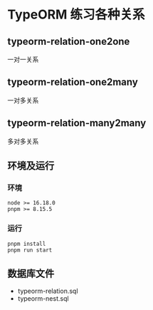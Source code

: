 # TypeORM 练习各种关系

## typeorm-relation-one2one

一对一关系

## typeorm-relation-one2many

一对多关系

## typeorm-relation-many2many

多对多关系


## 环境及运行

### 环境
```
node >= 16.18.0
pnpm >= 8.15.5
```

### 运行
```
pnpm install
pnpm run start
```

## 数据库文件

- typeorm-relation.sql
- typeorm-nest.sql

